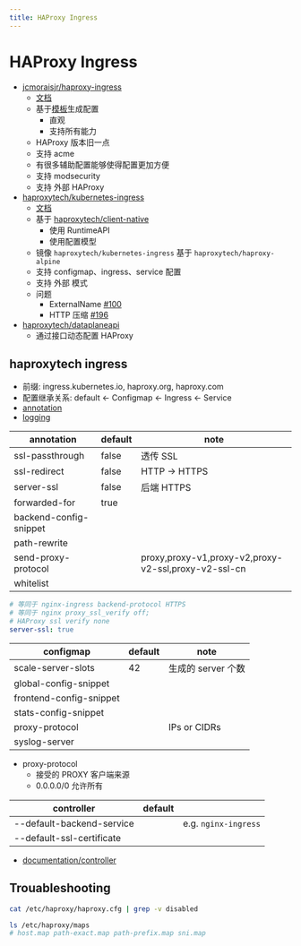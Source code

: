 ```yaml
---
title: HAProxy Ingress
---
```


# HAProxy Ingress

- [jcmoraisjr/haproxy-ingress](https://github.com/jcmoraisjr/haproxy-ingress)
  - [文档](https://haproxy-ingress.github.io/docs/)
  - 基于[模板](https://github.com/jcmoraisjr/haproxy-ingress/blob/05afbb6cedb7fd76cb5618e1c9156905eae75de8/rootfs/etc/templates/haproxy/haproxy.tmpl)生成配置
    - 直观
    - 支持所有能力
  - HAProxy 版本旧一点
  - 支持 acme
  - 有很多辅助配置能够使得配置更加方便
  - 支持 modsecurity
  - 支持 外部 HAProxy
- [haproxytech/kubernetes-ingress](https://github.com/haproxytech/kubernetes-ingress)
  - [文档](https://github.com/haproxytech/kubernetes-ingress/tree/master/documentation)
  - 基于 [haproxytech/client-native](https://github.com/haproxytech/client-native)
    - 使用 RuntimeAPI
    - 使用配置模型
  - 镜像 `haproxytech/kubernetes-ingress` 基于 `haproxytech/haproxy-alpine`
  - 支持 configmap、ingress、service 配置
  - 支持 外部 模式
  - 问题
    - ExternalName [#100](https://github.com/haproxytech/kubernetes-ingress/issues/100)
    - HTTP 压缩 [#196](https://github.com/haproxytech/kubernetes-ingress/issues/196)
- [haproxytech/dataplaneapi](https://github.com/haproxytech/dataplaneapi)
  - 通过接口动态配置 HAProxy

## haproxytech ingress

- 前缀: ingress.kubernetes.io, haproxy.org, haproxy.com
- 配置继承关系: default <- Configmap <- Ingress <- Service
- [annotation](https://github.com/haproxytech/kubernetes-ingress/blob/master/documentation/README.md)
- [logging](https://www.haproxy.com/blog/logging-with-the-haproxy-kubernetes-ingress-controller)

| annotation             | default | note                                                 |
| ---------------------- | ------- | ---------------------------------------------------- |
| ssl-passthrough        | false   | 透传 SSL                                             |
| ssl-redirect           | false   | HTTP -> HTTPS                                        |
| server-ssl             | false   | 后端 HTTPS                                           |
| forwarded-for          | true    |
| backend-config-snippet |
| path-rewrite           |
| send-proxy-protocol    |         | proxy,proxy-v1,proxy-v2,proxy-v2-ssl,proxy-v2-ssl-cn |
| whitelist              |         |

```yaml
# 等同于 nginx-ingress backend-protocol HTTPS
# 等同于 nginx proxy_ssl_verify off;
# HAProxy ssl verify none
server-ssl: true
```

| configmap               | default | note               |
| ----------------------- | ------- | ------------------ |
| scale-server-slots      | 42      | 生成的 server 个数 |
| global-config-snippet   |         |
| frontend-config-snippet |         |
| stats-config-snippet    |         |
| proxy-protocol          |         | IPs or CIDRs       |
| syslog-server           |         |

- proxy-protocol
  - 接受的 PROXY 客户端来源
  - 0.0.0.0/0 允许所有

| controller                | default |                      |
| ------------------------- | ------- | -------------------- |
| --default-backend-service |         | e.g. `nginx-ingress` |
| --default-ssl-certificate |

- [documentation/controller](https://github.com/haproxytech/kubernetes-ingress/blob/master/documentation/controller.md)

## Trouableshooting

```bash
cat /etc/haproxy/haproxy.cfg | grep -v disabled

ls /etc/haproxy/maps
# host.map path-exact.map path-prefix.map sni.map
```
